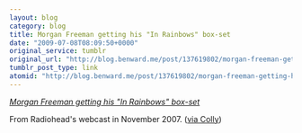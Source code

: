 ```yaml
---
layout: blog
category: blog
title: Morgan Freeman getting his "In Rainbows" box-set
date: "2009-07-08T08:09:50+0000"
original_service: tumblr
original_url: "http://blog.benward.me/post/137619802/morgan-freeman-getting-his-in-rainbows-box-set"
tumblr_post_type: link
atomid: "http://blog.benward.me/post/137619802/morgan-freeman-getting-his-in-rainbows-box-set"
---
```

*[Morgan Freeman getting his "In Rainbows" box-set](http://www.youtube.com/watch?v=A7MkQJuaOrc)*

From Radiohead's webcast in November 2007. ([via Colly](http://twitter.com/collylogic/status/2522492554))
